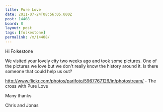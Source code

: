 ```yaml
---
title: Pure Love
date: 2011-07-24T08:56:05.000Z
post: 14408
board: 8
layout: post
tags: [folkestone]
permalink: /m/14408/
---
```

Hi Folkestone

We visited your lovely city two weeks ago and took some pictures. One of the pictures we love but we don't really know the history around it. Is there someone that could help us out?

http://www.flickr.com/photos/parifoto/5967767126/in/photostream/ - The cross with Pure Love

Many thanks

Chris and Jonas
